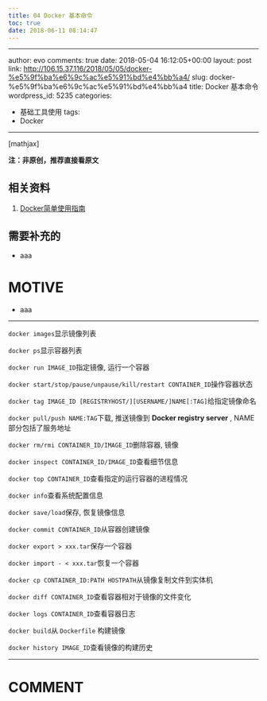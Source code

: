 ```yaml
---
title: 04 Docker 基本命令
toc: true
date: 2018-06-11 08:14:47
---
```

---
author: evo
comments: true
date: 2018-05-04 16:12:05+00:00
layout: post
link: http://106.15.37.116/2018/05/05/docker-%e5%9f%ba%e6%9c%ac%e5%91%bd%e4%bb%a4/
slug: docker-%e5%9f%ba%e6%9c%ac%e5%91%bd%e4%bb%a4
title: Docker 基本命令
wordpress_id: 5235
categories:
- 基础工具使用
tags:
- Docker
---

<!-- more -->

[mathjax]

**注：非原创，推荐直接看原文**


## 相关资料





 	
  1. [Docker简单使用指南](https://www.w3cschool.cn/use_docker/)




## 需要补充的





 	
  * aaa




# MOTIVE





 	
  * aaa





* * *



`docker images`显示镜像列表

`docker ps`显示容器列表

`docker run IMAGE_ID`指定镜像, 运行一个容器

`docker start/stop/pause/unpause/kill/restart CONTAINER_ID`操作容器状态

`docker tag IMAGE_ID [REGISTRYHOST/][USERNAME/]NAME[:TAG]`给指定镜像命名

`docker pull/push NAME:TAG`下载, 推送镜像到 **Docker registry server** , NAME 部分包括了服务地址

`docker rm/rmi CONTAINER_ID/IMAGE_ID`删除容器, 镜像

`docker inspect CONTAINER_ID/IMAGE_ID`查看细节信息

`docker top CONTAINER_ID`查看指定的运行容器的进程情况

`docker info`查看系统配置信息

`docker save/load`保存, 恢复镜像信息

`docker commit CONTAINER_ID`从容器创建镜像

`docker export > xxx.tar`保存一个容器

`docker import - < xxx.tar`恢复一个容器

`docker cp CONTAINER_ID:PATH HOSTPATH`从镜像复制文件到实体机

`docker diff CONTAINER_ID`查看容器相对于镜像的文件变化

`docker logs CONTAINER_ID`查看容器日志

`docker build`从 `Dockerfile` 构建镜像

`docker history IMAGE_ID`查看镜像的构建历史























* * *





# COMMENT



